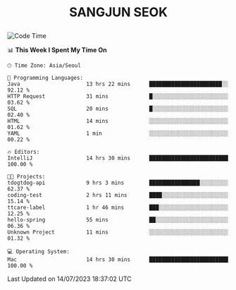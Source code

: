 <h1>
 <p align="center">
   SANGJUN SEOK
 </p>
</h1>

<!--START_SECTION:waka-->
![Code Time](http://img.shields.io/badge/Code%20Time-2%2C682%20hrs%2057%20mins-blue)

📊 **This Week I Spent My Time On** 

```text
🕑︎ Time Zone: Asia/Seoul

💬 Programming Languages: 
Java                     13 hrs 22 mins      ███████████████████████░░   92.12 % 
HTTP Request             31 mins             █░░░░░░░░░░░░░░░░░░░░░░░░   03.62 % 
SQL                      20 mins             █░░░░░░░░░░░░░░░░░░░░░░░░   02.40 % 
HTML                     14 mins             ░░░░░░░░░░░░░░░░░░░░░░░░░   01.62 % 
YAML                     1 min               ░░░░░░░░░░░░░░░░░░░░░░░░░   00.22 % 

🔥 Editors: 
IntelliJ                 14 hrs 30 mins      █████████████████████████   100.00 % 

🐱‍💻 Projects: 
tdogtdog-api             9 hrs 3 mins        ████████████████░░░░░░░░░   62.37 % 
coding-test              2 hrs 11 mins       ████░░░░░░░░░░░░░░░░░░░░░   15.14 % 
ttcare-label             1 hr 46 mins        ███░░░░░░░░░░░░░░░░░░░░░░   12.25 % 
hello-spring             55 mins             ██░░░░░░░░░░░░░░░░░░░░░░░   06.36 % 
Unknown Project          11 mins             ░░░░░░░░░░░░░░░░░░░░░░░░░   01.32 % 

💻 Operating System: 
Mac                      14 hrs 30 mins      █████████████████████████   100.00 % 
```


 Last Updated on 14/07/2023 18:37:02 UTC
<!--END_SECTION:waka-->
